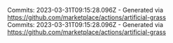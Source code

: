 Commits: 2023-03-31T09:15:28.096Z - Generated via https://github.com/marketplace/actions/artificial-grass
<br>
Commits: 2023-03-31T09:15:28.096Z - Generated via https://github.com/marketplace/actions/artificial-grass
<br>
